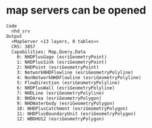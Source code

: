 # map servers can be opened

    Code
      nhd_srv
    Output
      <MapServer <13 layers, 0 tables>>
      CRS: 3857
      Capabilities: Map,Query,Data
        0: NHDPlusGage (esriGeometryPoint)
        1: NHDPlusSink (esriGeometryPoint)
        2: NHDPoint (esriGeometryPoint)
        3: NetworkNHDFlowline (esriGeometryPolyline)
        4: NonNetworkNHDFlowline (esriGeometryPolyline)
        5: FlowDirection (esriGeometryPolyline)
        6: NHDPlusWall (esriGeometryPolyline)
        7: NHDLine (esriGeometryPolyline)
        8: NHDArea (esriGeometryPolygon)
        9: NHDWaterbody (esriGeometryPolygon)
        10: NHDPlusCatchment (esriGeometryPolygon)
        11: NHDPlusBoundaryUnit (esriGeometryPolygon)
        12: WBDHU12 (esriGeometryPolygon)

